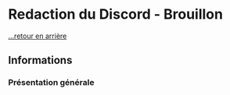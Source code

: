 # Redaction du Discord - Brouillon

[...retour en arrière](../accueil.md)

## Informations

### Présentation générale


